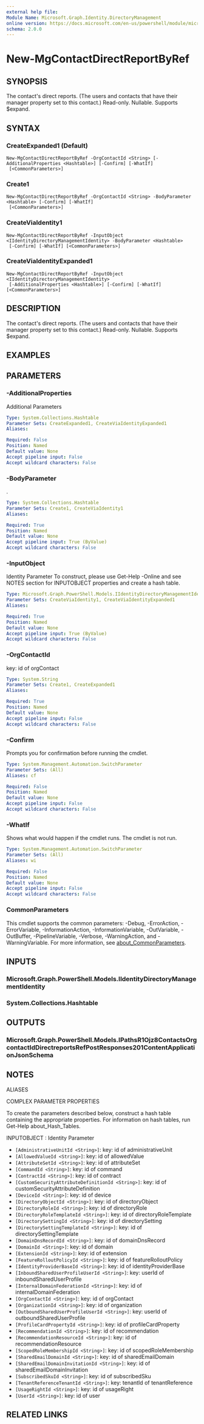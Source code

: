 ```yaml
---
external help file:
Module Name: Microsoft.Graph.Identity.DirectoryManagement
online version: https://docs.microsoft.com/en-us/powershell/module/microsoft.graph.identity.directorymanagement/new-mgcontactdirectreportbyref
schema: 2.0.0
---
```


# New-MgContactDirectReportByRef

## SYNOPSIS
The contact's direct reports.
(The users and contacts that have their manager property set to this contact.) Read-only.
Nullable.
Supports $expand.

## SYNTAX

### CreateExpanded1 (Default)
```
New-MgContactDirectReportByRef -OrgContactId <String> [-AdditionalProperties <Hashtable>] [-Confirm] [-WhatIf]
 [<CommonParameters>]
```

### Create1
```
New-MgContactDirectReportByRef -OrgContactId <String> -BodyParameter <Hashtable> [-Confirm] [-WhatIf]
 [<CommonParameters>]
```

### CreateViaIdentity1
```
New-MgContactDirectReportByRef -InputObject <IIdentityDirectoryManagementIdentity> -BodyParameter <Hashtable>
 [-Confirm] [-WhatIf] [<CommonParameters>]
```

### CreateViaIdentityExpanded1
```
New-MgContactDirectReportByRef -InputObject <IIdentityDirectoryManagementIdentity>
 [-AdditionalProperties <Hashtable>] [-Confirm] [-WhatIf] [<CommonParameters>]
```

## DESCRIPTION
The contact's direct reports.
(The users and contacts that have their manager property set to this contact.) Read-only.
Nullable.
Supports $expand.

## EXAMPLES

## PARAMETERS

### -AdditionalProperties
Additional Parameters

```yaml
Type: System.Collections.Hashtable
Parameter Sets: CreateExpanded1, CreateViaIdentityExpanded1
Aliases:

Required: False
Position: Named
Default value: None
Accept pipeline input: False
Accept wildcard characters: False
```

### -BodyParameter
.

```yaml
Type: System.Collections.Hashtable
Parameter Sets: Create1, CreateViaIdentity1
Aliases:

Required: True
Position: Named
Default value: None
Accept pipeline input: True (ByValue)
Accept wildcard characters: False
```

### -InputObject
Identity Parameter
To construct, please use Get-Help -Online and see NOTES section for INPUTOBJECT properties and create a hash table.

```yaml
Type: Microsoft.Graph.PowerShell.Models.IIdentityDirectoryManagementIdentity
Parameter Sets: CreateViaIdentity1, CreateViaIdentityExpanded1
Aliases:

Required: True
Position: Named
Default value: None
Accept pipeline input: True (ByValue)
Accept wildcard characters: False
```

### -OrgContactId
key: id of orgContact

```yaml
Type: System.String
Parameter Sets: Create1, CreateExpanded1
Aliases:

Required: True
Position: Named
Default value: None
Accept pipeline input: False
Accept wildcard characters: False
```

### -Confirm
Prompts you for confirmation before running the cmdlet.

```yaml
Type: System.Management.Automation.SwitchParameter
Parameter Sets: (All)
Aliases: cf

Required: False
Position: Named
Default value: None
Accept pipeline input: False
Accept wildcard characters: False
```

### -WhatIf
Shows what would happen if the cmdlet runs.
The cmdlet is not run.

```yaml
Type: System.Management.Automation.SwitchParameter
Parameter Sets: (All)
Aliases: wi

Required: False
Position: Named
Default value: None
Accept pipeline input: False
Accept wildcard characters: False
```

### CommonParameters
This cmdlet supports the common parameters: -Debug, -ErrorAction, -ErrorVariable, -InformationAction, -InformationVariable, -OutVariable, -OutBuffer, -PipelineVariable, -Verbose, -WarningAction, and -WarningVariable. For more information, see [about_CommonParameters](http://go.microsoft.com/fwlink/?LinkID=113216).

## INPUTS

### Microsoft.Graph.PowerShell.Models.IIdentityDirectoryManagementIdentity

### System.Collections.Hashtable

## OUTPUTS

### Microsoft.Graph.PowerShell.Models.IPathsR1Ojz8ContactsOrgcontactIdDirectreportsRefPostResponses201ContentApplicationJsonSchema

## NOTES

ALIASES

COMPLEX PARAMETER PROPERTIES

To create the parameters described below, construct a hash table containing the appropriate properties. For information on hash tables, run Get-Help about_Hash_Tables.


INPUTOBJECT <IIdentityDirectoryManagementIdentity>: Identity Parameter
  - `[AdministrativeUnitId <String>]`: key: id of administrativeUnit
  - `[AllowedValueId <String>]`: key: id of allowedValue
  - `[AttributeSetId <String>]`: key: id of attributeSet
  - `[CommandId <String>]`: key: id of command
  - `[ContractId <String>]`: key: id of contract
  - `[CustomSecurityAttributeDefinitionId <String>]`: key: id of customSecurityAttributeDefinition
  - `[DeviceId <String>]`: key: id of device
  - `[DirectoryObjectId <String>]`: key: id of directoryObject
  - `[DirectoryRoleId <String>]`: key: id of directoryRole
  - `[DirectoryRoleTemplateId <String>]`: key: id of directoryRoleTemplate
  - `[DirectorySettingId <String>]`: key: id of directorySetting
  - `[DirectorySettingTemplateId <String>]`: key: id of directorySettingTemplate
  - `[DomainDnsRecordId <String>]`: key: id of domainDnsRecord
  - `[DomainId <String>]`: key: id of domain
  - `[ExtensionId <String>]`: key: id of extension
  - `[FeatureRolloutPolicyId <String>]`: key: id of featureRolloutPolicy
  - `[IdentityProviderBaseId <String>]`: key: id of identityProviderBase
  - `[InboundSharedUserProfileUserId <String>]`: key: userId of inboundSharedUserProfile
  - `[InternalDomainFederationId <String>]`: key: id of internalDomainFederation
  - `[OrgContactId <String>]`: key: id of orgContact
  - `[OrganizationId <String>]`: key: id of organization
  - `[OutboundSharedUserProfileUserId <String>]`: key: userId of outboundSharedUserProfile
  - `[ProfileCardPropertyId <String>]`: key: id of profileCardProperty
  - `[RecommendationId <String>]`: key: id of recommendation
  - `[RecommendationResourceId <String>]`: key: id of recommendationResource
  - `[ScopedRoleMembershipId <String>]`: key: id of scopedRoleMembership
  - `[SharedEmailDomainId <String>]`: key: id of sharedEmailDomain
  - `[SharedEmailDomainInvitationId <String>]`: key: id of sharedEmailDomainInvitation
  - `[SubscribedSkuId <String>]`: key: id of subscribedSku
  - `[TenantReferenceTenantId <String>]`: key: tenantId of tenantReference
  - `[UsageRightId <String>]`: key: id of usageRight
  - `[UserId <String>]`: key: id of user

## RELATED LINKS

